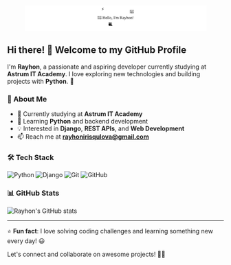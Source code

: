 <p align="center">
  <img src="https://raw.githubusercontent.com/rayhon-dev/rayhon-dev/main/animation.svg" alt="Rayhon's Animated Banner">
</p>


## Hi there! 👋 Welcome to my GitHub Profile

I'm **Rayhon**, a passionate and aspiring developer currently studying at **Astrum IT Academy**. I love exploring new technologies and building projects with **Python**. 🚀

### 🌟 About Me
- 🔭 Currently studying at **Astrum IT Academy**
- 🌱 Learning **Python** and backend development
- 💡 Interested in **Django**, **REST APIs**, and **Web Development**
- 📫 Reach me at **rayhonirisqulova@gmail.com**

### 🛠️ Tech Stack
![Python](https://img.shields.io/badge/Python-3776AB?style=for-the-badge&logo=python&logoColor=white)
![Django](https://img.shields.io/badge/Django-092E20?style=for-the-badge&logo=django&logoColor=white)
![Git](https://img.shields.io/badge/Git-F05032?style=for-the-badge&logo=git&logoColor=white)
![GitHub](https://img.shields.io/badge/GitHub-181717?style=for-the-badge&logo=github&logoColor=white)

### 📊 GitHub Stats
![Rayhon's GitHub stats](https://github-readme-stats.vercel.app/api?username=rayhon-dev&show_icons=true&theme=radical)

---

⭐ **Fun fact**: I love solving coding challenges and learning something new every day! 😃

Let's connect and collaborate on awesome projects! 🚀✨
